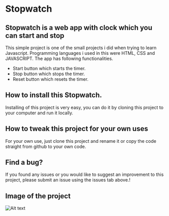 # Stopwatch

## Stopwatch is a web app with clock which you can start and stop

This simple project is one of the small projects i did when trying to learn Javascript. Programming languages i used in this were HTML, CSS and JAVASCRIPT. The app has following functionalities.

* Start button which starts the timer.
* Stop button which stops the timer.
* Reset button which resets the timer.

## How to install this Stopwatch.

Installing of this project is very easy, you can do it by cloning this project to your computer and run it locally.

## How to tweak this project for your own uses

For your own use, just clone this project and rename it or copy the code straight from github to your own code.

## Find a bug?

If you found any issues or you would like to suggest an improvement to this project, please submit an issue using the issues tab above.!

## Image of the project
![Alt text](https://user-images.githubusercontent.com/129946468/231995128-3ff6b1e1-8d1f-4098-8f9e-8d6061d97d2f.png)
